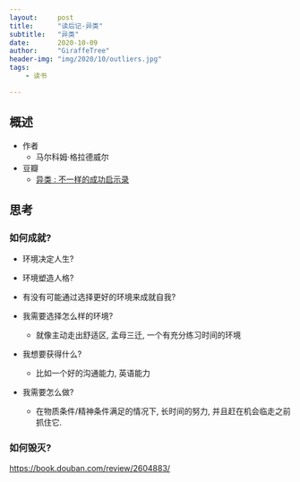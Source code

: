 ```yaml
---
layout:     post
title:      "读后记-异类"
subtitle:   "异类"
date:       2020-10-09
author:     "GiraffeTree"
header-img: "img/2020/10/outliers.jpg"
tags:
    - 读书

---
```



## 概述

- 作者
	- 马尔科姆·格拉德威尔
- 豆瓣
	- [异类 : 不一样的成功启示录](https://book.douban.com/subject/25863621/)

## 思考

### 如何成就?

- 环境决定人生?

- 环境塑造人格?

- 有没有可能通过选择更好的环境来成就自我?

- 我需要选择怎么样的环境?
	- 就像主动走出舒适区, 孟母三迁, 一个有充分练习时间的环境

- 我想要获得什么?
	- 比如一个好的沟通能力, 英语能力

- 我需要怎么做?
	- 在物质条件/精神条件满足的情况下, 长时间的努力, 并且赶在机会临走之前抓住它. 


### 如何毁灭?

https://book.douban.com/review/2604883/


